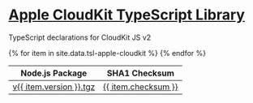 [Apple CloudKit TypeScript Library](/tsl-apple-cloudkit/)
=========================================================

TypeScript declarations for CloudKit JS v2

<table>
    <thead>
        <tr>
            <th>Node.js Package</th>
            <th>SHA1 Checksum</th>
        </tr>
    </thead>
    <tbody>{% for item in site.data.tsl-apple-cloudkit %}
        <tr>
            <td>
                <a href="https://typescriptlibs.org/npm/tsl-apple-cloudkit/v{{ item.version }}.tgz">v{{ item.version }}.tgz</a>
            </td>
            <td>
                <a href="https://typescriptlibs.org/npm/tsl-apple-cloudkit/v{{ item.version }}.sha1">{{ item.checksum }}</a>
            </td>
        </tr>
    {% endfor %}</tbody>
</table>
